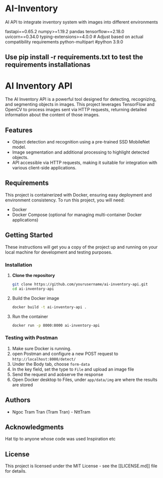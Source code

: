 # AI-Inventory
AI API to integrate inventory system with images into different environments


fastapi==0.65.2
numpy>=1.19.2
pandas
tensorflow==2.18.0
uvicorn==0.34.0
typing-extensions>=4.0.0  # Adjust based on actual compatibility requirements
python-multipart 
#python 3.9.0

## Use pip install -r requirements.txt to test the requirements installationas

# AI Inventory API

The AI Inventory API is a powerful tool designed for detecting, recognizing, and segmenting objects in images. This project leverages TensorFlow and OpenCV to process images sent via HTTP requests, returning detailed information about the content of those images.

## Features

- Object detection and recognition using a pre-trained SSD MobileNet model.
- Image segmentation and additional processing to highlight detected objects.
- API accessible via HTTP requests, making it suitable for integration with various client-side applications.

## Requirements

This project is containerized with Docker, ensuring easy deployment and environment consistency. To run this project, you will need:

- Docker
- Docker Compose (optional for managing multi-container Docker applications)

## Getting Started

These instructions will get you a copy of the project up and running on your local machine for development and testing purposes.

### Installation

1. **Clone the repository**

   ```bash
   git clone https://github.com/yourusername/ai-inventory-api.git
   cd ai-inventory-api


2. Build the Docker image
    ```bash
    docker build -t ai-inventory-api .

3. Run the container

    ```bash
    docker run -p 8000:8000 ai-inventory-api


### Testing with Postman
1. Make sure Docker is running.
2. open Postman and configure a new POST request to `http://localhost:8000/detect/`
3. Under the Body tab, choose `form-data`
4. In the key field, set the type to `File` and upload an image file
5. Send the request and aobserve the response
6. Open Docker desktop to Files, under `app/data/img` are where the results are stored


## Authors
- Ngoc Tram Tran (Tram Tran) - NttTram


## Acknowledgments
Hat tip to anyone whose code was used
Inspiration
etc


## License
This project is licensed under the MIT License - see the [[LICENSE.md]] file for details.